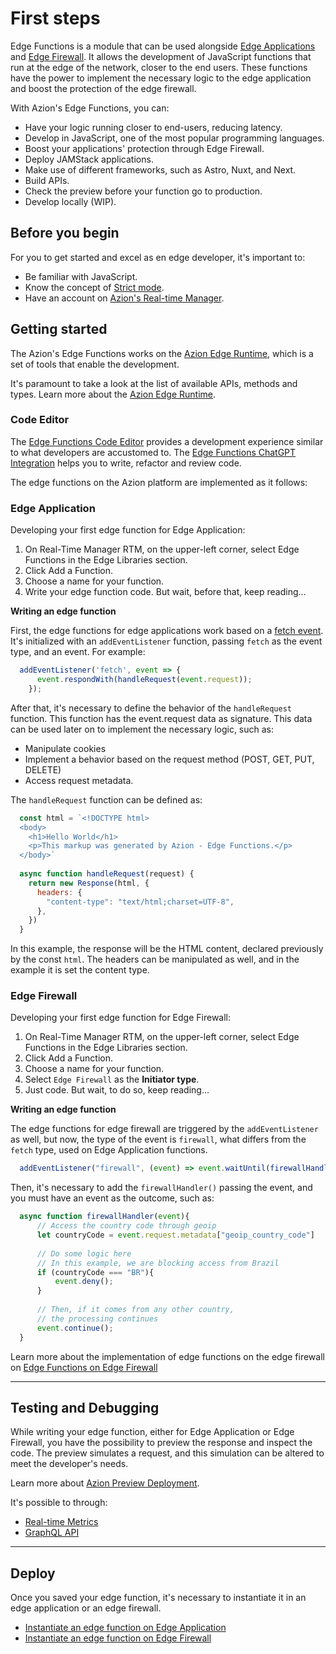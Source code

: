 # First steps

Edge Functions is a module that can be used alongside [Edge Applications](https://www.azion.com/en/documentation/products/edge-application/) and [Edge Firewall](https://www.azion.com/en/documentation/products/edge-firewall/). It allows the development of JavaScript functions that run at the edge of the network, closer to the end users. These functions have the power to implement the necessary logic to the edge application and boost the protection of the edge firewall.

With Azion's Edge Functions, you can:

- Have your logic running closer to end-users, reducing latency.
- Develop in JavaScript, one of the most popular programming languages.
- Boost your applications' protection through Edge Firewall.
- Deploy JAMStack applications.
- Make use of different frameworks, such as Astro, Nuxt, and Next.
- Build APIs.
- Check the preview before your function go to production.
- Develop locally (WIP).

## Before you begin

For you to get started and excel as en edge developer, it's important to:

- Be familiar with JavaScript.
- Know the concept of [Strict mode](https://developer.mozilla.org/en-US/docs/Web/JavaScript/Reference/Strict_mode).
- Have an account on [Azion's Real-time Manager](https://www.azion.com/en/documentation/products/accounts/creating-account/).

## Getting started

The Azion's Edge Functions works on the [Azion Edge Runtime](https://www.azion.com/en/documentation/products/edge-application/edge-functions/runtime/overview/), which is a set of tools that enable the development.

It's paramount to take a look at the list of available APIs, methods and types. Learn more about the [Azion Edge Runtime](https://www.azion.com/en/documentation/products/edge-application/edge-functions/runtime/overview/).

### Code Editor

The [Edge Functions Code Editor](https://www.azion.com/en/documentation/products/edge-application/edge-functions/runtime-api/code-editor/) provides a development experience similar to what developers are accustomed to. The [Edge Functions ChatGPT Integration](https://www.azion.com/en/documentation/products/edge-application/edge-functions/runtime-api/ai-integration/) helps you to write, refactor and review code.

The edge functions on the Azion platform are implemented as it follows:

### Edge Application

Developing your first edge function for Edge Application:

1. On Real-Time Manager RTM, on the upper-left corner, select Edge Functions in the Edge Libraries section.
2. Click Add a Function.
3. Choose a name for your function.
4. Write your edge function code. But wait, before that, keep reading...

**Writing an edge function**

First, the edge functions for edge applications work based on a [fetch event](https://www.azion.com/en/documentation/products/edge-application/edge-functions/runtime-apis/javascript/fetch/). It's initialized with an `addEventListener` function, passing `fetch` as the event type, and an event. For example:

```javascript
  addEventListener('fetch', event => {
      event.respondWith(handleRequest(event.request));
    });
```

After that, it's necessary to define the behavior of the `handleRequest` function. This function has the event.request data as signature. This data can be used later on to implement the necessary logic, such as:

- Manipulate cookies
- Implement a behavior based on the request method (POST, GET, PUT, DELETE)
- Access request metadata.

The `handleRequest` function can be defined as:

```javascript
  const html = `<!DOCTYPE html>
  <body>
    <h1>Hello World</h1>
    <p>This markup was generated by Azion - Edge Functions.</p>
  </body>`
  
  async function handleRequest(request) {
    return new Response(html, {
      headers: {
        "content-type": "text/html;charset=UTF-8",
      },
    })
  }
```

In this example, the response will be the HTML content, declared previously by the const `html`. The headers can be manipulated as well, and in the example it is set the content type.

### Edge Firewall

Developing your first edge function for Edge Firewall:

1. On Real-Time Manager RTM, on the upper-left corner, select Edge Functions in the Edge Libraries section.
2. Click Add a Function.
3. Choose a name for your function.
4. Select `Edge Firewall` as the **Initiator type**.
5. Just code. But wait, to do so, keep reading...

**Writing an edge function**

The edge functions for edge firewall are triggered by the `addEventListener` as well, but now, the type of the event is `firewall`, what differs from the `fetch` type, used on Edge Application functions.

```javascript
  addEventListener("firewall", (event) => event.waitUntil(firewallHandler(event)));
```

Then, it's necessary to add the `firewallHandler()` passing the event, and you must have an event as the outcome, such as:

```javascript
  async function firewallHandler(event){
      // Access the country code through geoip
      let countryCode = event.request.metadata["geoip_country_code"]
  
      // Do some logic here
      // In this example, we are blocking access from Brazil
      if (countryCode === "BR"){
          event.deny();
      }
  
      // Then, if it comes from any other country,
      // the processing continues
      event.continue();
  }
```

Learn more about the implementation of edge functions on the edge firewall on [Edge Functions on Edge Firewall](https://www.azion.com/en/documentation/products/edge-firewall/edge-functions/firewall/)

---

## Testing and Debugging

While writing your edge function, either for Edge Application or Edge Firewall, you have the possibility to preview the response and inspect the code. The preview simulates a request, and this simulation can be altered to meet the developer's needs.

Learn more about [Azion Preview Deployment](https://www.azion.com/en/documentation/products/edge-application/edge-functions/runtime-api/preview-deployment/). 

It's possible to through:

- [Real-time Metrics]() 
- [GraphQL API]()

--- 

## Deploy

Once you saved your edge function, it's necessary to instantiate it in an edge application or an edge firewall.

- [Instantiate an edge function on Edge Application](https://www.azion.com/en/documentation/products/edge-application/edge-functions-instances/)
- [Instantiate an edge function on Edge Firewall](https://www.azion.com/en/documentation/products/edge-firewall/edge-functions-instances/)
